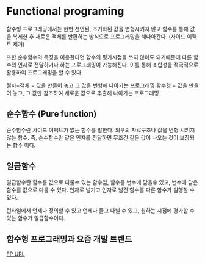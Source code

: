 # Functional programing

함수형 프로그래밍에서는 한번 선언된, 초기화된 값을 변형시키지 않고 함수를 통해 값을 복제한 후 새로운 객체를 반환하는 방식으로
프로그래밍을 해나아간다. (사이드 이펙트 제거)

또한 순수함수의 특징을 이용한다면 함수의 평가시점을 쓰지 않아도 되기때문에 다른 함수의 인자로 전달하거나 하는 프로그래밍이 가능해진다.
이를 통해 조합성을 적극적으로 활용하여 프로그래밍을 할 수 있다.

절차+객체 = 값을 만들어 놓고 그 값을 변형해 나아가는 프로그래밍
함수형 = 값을 만을어 놓고, 그 값만 참조하여 새로운 값으로 추출해 나아가는 프로그래밍

## 순수함수 (Pure function)
순수함수란 사이드 이펙트가 없는 함수를 말한다.
외부의 자료구조나 값을 변형 시키지 않는 함수. 즉, 순수함수란 같은 인자를 전달하면 무조건 같은 값이 나오는 것이 보장되는 함수 이다.


## 일급함수
일급함수란 함수를 값으로 다룰수 있는 함수임, 함수를 변수에 담을수 있고, 변수에 담은 함수를 값으로 다룰 수 있다.
인자로 넘기고 인자로 넘긴 함수를 다른 함수가 실행할 수 있다.

런타임에서 언제나 정의할 수 있고 언제나 들고 다닐 수 있고, 원하는 시점에 평가할 수 있는 함수가 일급함수이다.

## 함수형 프로그래밍과 요즘 개발 트렌드



[FP URL](http://blog.sonim1.com/113?category=695225)
